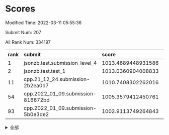 # Scores

Modified Time: 2022-03-11 05:55:36

Submit Num: 207

All Rank Num: 334197

| rank |               submit               |       score        |       sigma        | pk_num |
| :--- | :--------------------------------- | :----------------- | :----------------- | :----- |
| 1    | jsonzb.test.submission_level_4     | 1013.4689448931586 | 0.7751541816655826 | 6456   |
| 2    | jsonzb.test.test_1                 | 1013.0360904008833 | 0.8206474685344073 | 6451   |
| 11   | cpp.21_12_24.submission-2b2ea0d7   | 1010.7408302262016 | 0.8025339458226479 | 6455   |
| 54   | cpp.2022_01_09.submission-816672bd | 1005.3579412450761 | 0.7144168128995221 | 6459   |
| 93   | cpp.2022_01_09.submission-5b0e3de2 | 1002.9113749264843 | 0.6980632548747482 | 6460   |


<details>
<summary>全部</summary>

| rank |                 submit                 |       score        |       sigma        | pk_num |
| :--- | :------------------------------------- | :----------------- | :----------------- | :----- |
| 1    | jsonzb.test.submission_level_4         | 1013.4689448931586 | 0.7751541816655826 | 6456   |
| 2    | jsonzb.test.test_1                     | 1013.0360904008833 | 0.8206474685344073 | 6451   |
| 3    | gobigger.level_3.submission_level_3_23 | 1011.5955626368052 | 0.7687928655955527 | 6461   |
| 4    | gobigger.level_3.submission_level_3_11 | 1011.2937793268079 | 0.7683699615183022 | 6463   |
| 5    | gobigger.level_3.submission_level_3_43 | 1011.1628393964868 | 0.7553805779342629 | 6462   |
| 6    | gobigger.level_3.submission_level_3_49 | 1011.1578134309027 | 0.7427339580526284 | 6456   |
| 7    | gobigger.level_3.submission_level_3_45 | 1011.1547490294829 | 0.7756880684929266 | 6459   |
| 8    | gobigger.level_3.submission_level_3_30 | 1011.1164027723827 | 0.7449121983893455 | 6461   |
| 9    | gobigger.level_3.submission_level_3_44 | 1011.0646984392616 | 0.7688619497161061 | 6459   |
| 10   | gobigger.level_3.submission_level_3_14 | 1010.9043459985667 | 0.7609160851281731 | 6458   |
| 11   | cpp.21_12_24.submission-2b2ea0d7       | 1010.7408302262016 | 0.8025339458226479 | 6455   |
| 12   | gobigger.level_3.submission_level_3_13 | 1010.7374874141933 | 0.751891750720508  | 6459   |
| 13   | gobigger.level_3.submission_level_3_20 | 1010.6893074595774 | 0.7471919463901051 | 6459   |
| 14   | gobigger.level_3.submission_level_3_5  | 1010.5778410681437 | 0.7546309565842848 | 6455   |
| 15   | gobigger.level_3.submission_level_3_42 | 1010.5623427967104 | 0.7678119735613806 | 6455   |
| 16   | gobigger.level_3.submission_level_3_17 | 1010.5432994401972 | 0.7650727212826942 | 6456   |
| 17   | gobigger.level_3.submission_level_3_25 | 1010.5296639466959 | 0.7660321041378689 | 6455   |
| 18   | gobigger.level_3.submission_level_3_36 | 1010.4871600784513 | 0.7661434907456138 | 6458   |
| 19   | gobigger.level_3.submission_level_3_18 | 1010.4043433990771 | 0.7635558597979321 | 6458   |
| 20   | gobigger.level_3.submission_level_3_10 | 1010.3770800847725 | 0.7469245902441413 | 6460   |
| 21   | gobigger.level_3.submission_level_3_39 | 1010.2842956388074 | 0.7834633553215056 | 6459   |
| 22   | gobigger.level_3.submission_level_3_22 | 1010.198074833046  | 0.755117133308505  | 6455   |
| 23   | gobigger.level_3.submission_level_3_12 | 1010.1583716561123 | 0.7440579385821796 | 6451   |
| 24   | gobigger.level_3.submission_level_3_38 | 1010.0676838156406 | 0.7431337977886348 | 6468   |
| 25   | gobigger.level_3.submission_level_3_24 | 1010.0630090422317 | 0.7684647262730862 | 6455   |
| 26   | gobigger.level_3.submission_level_3_19 | 1010.0473067565598 | 0.763675824658952  | 6459   |
| 27   | gobigger.level_3.submission_level_3_28 | 1010.0303067701391 | 0.745420226169436  | 6458   |
| 28   | gobigger.level_3.submission_level_3_6  | 1010.0281649399568 | 0.7476444897743736 | 6457   |
| 29   | gobigger.level_3.submission_level_3_40 | 1010.0274271052692 | 0.7487928523556786 | 6458   |
| 30   | gobigger.level_3.submission_level_3_7  | 1009.9432897876752 | 0.7387217654822347 | 6457   |
| 31   | gobigger.level_3.submission_level_3_0  | 1009.9017881740964 | 0.7539264522160309 | 6460   |
| 32   | gobigger.level_3.submission_level_3_33 | 1009.8858501148337 | 0.7544339967948333 | 6459   |
| 33   | gobigger.level_3.submission_level_3_4  | 1009.8839646363842 | 0.7558770768573699 | 6455   |
| 34   | gobigger.level_3.submission_level_3_29 | 1009.83714526901   | 0.7413816342850302 | 6459   |
| 35   | gobigger.level_3.submission_level_3_41 | 1009.8366354174701 | 0.7555969490241708 | 6460   |
| 36   | gobigger.level_3.submission_level_3_32 | 1009.8020853450179 | 0.7438055837265269 | 6462   |
| 37   | gobigger.level_3.submission_level_3_48 | 1009.801988056827  | 0.7585236475114457 | 6456   |
| 38   | gobigger.level_3.submission_level_3_16 | 1009.7704118170601 | 0.7417019981210708 | 6459   |
| 39   | gobigger.level_3.submission_level_3_46 | 1009.7609877521929 | 0.749843938628844  | 6459   |
| 40   | gobigger.level_3.submission_level_3_35 | 1009.6463842979222 | 0.7454729574465626 | 6451   |
| 41   | gobigger.level_3.submission_level_3_27 | 1009.5182892457466 | 0.7700022652007931 | 6457   |
| 42   | gobigger.level_3.submission_level_3_2  | 1009.4960644039134 | 0.7487756011483853 | 6465   |
| 43   | gobigger.level_3.submission_level_3_9  | 1009.4820782992339 | 0.7389207822360494 | 6458   |
| 44   | gobigger.level_3.submission_level_3_8  | 1009.4539390883424 | 0.7525129002220623 | 6456   |
| 45   | gobigger.level_3.submission_level_3_34 | 1009.4256686355991 | 0.7707925959981383 | 6455   |
| 46   | gobigger.level_3.submission_level_3_1  | 1009.3791203228103 | 0.7563958887853317 | 6457   |
| 47   | gobigger.level_3.submission_level_3_21 | 1009.1852549544244 | 0.7573049999373753 | 6456   |
| 48   | gobigger.level_3.submission_level_3_47 | 1009.0234849617457 | 0.7311268268369409 | 6465   |
| 49   | gobigger.level_3.submission_level_3_37 | 1008.8259221102379 | 0.7506064543904601 | 6462   |
| 50   | gobigger.level_3.submission_level_3_3  | 1008.6403571346544 | 0.7434446886955083 | 6462   |
| 51   | gobigger.level_3.submission_level_3_31 | 1008.5083549548893 | 0.7571220583286787 | 6457   |
| 52   | gobigger.level_3.submission_level_3_15 | 1008.333989229477  | 0.7317902407041963 | 6462   |
| 53   | gobigger.level_3.submission_level_3_26 | 1008.0333492457321 | 0.7376839943712613 | 6457   |
| 54   | cpp.2022_01_09.submission-816672bd     | 1005.3579412450761 | 0.7144168128995221 | 6459   |
| 55   | gobigger.level_1.submission_level_1_34 | 1005.0539235169713 | 0.7144273825407621 | 6455   |
| 56   | gobigger.level_1.submission_level_1_29 | 1005.0524318260755 | 0.7190220693404505 | 6460   |
| 57   | gobigger.level_1.submission_level_1_21 | 1005.0164670344848 | 0.7108334935192158 | 6457   |
| 58   | gobigger.level_1.submission_level_1_15 | 1004.9248263006011 | 0.7414096173764758 | 6458   |
| 59   | gobigger.level_1.submission_level_1_26 | 1004.713925059462  | 0.7136829909028298 | 6455   |
| 60   | gobigger.level_1.submission_level_1_45 | 1004.6794652235145 | 0.7254045288444404 | 6452   |
| 61   | gobigger.level_1.submission_level_1_35 | 1004.5078266095877 | 0.7329792948222935 | 6461   |
| 62   | gobigger.level_1.submission_level_1_42 | 1004.4911319601564 | 0.7356661833369921 | 6458   |
| 63   | gobigger.level_1.submission_level_1_46 | 1004.4806334598708 | 0.7166895118057568 | 6460   |
| 64   | gobigger.level_1.submission_level_1_32 | 1004.3653543939289 | 0.725767781620739  | 6457   |
| 65   | gobigger.level_1.submission_level_1_17 | 1004.3142434685792 | 0.7322949719352161 | 6455   |
| 66   | gobigger.level_1.submission_level_1_2  | 1004.3106045197028 | 0.7154768402869781 | 6456   |
| 67   | gobigger.level_1.submission_level_1_7  | 1004.178400229502  | 0.7123598732375994 | 6460   |
| 68   | gobigger.level_1.submission_level_1_22 | 1004.0591889482972 | 0.7278761528274232 | 6455   |
| 69   | gobigger.level_1.submission_level_1_30 | 1004.0374988492489 | 0.7175722627926803 | 6459   |
| 70   | gobigger.level_1.submission_level_1_1  | 1003.9643827804352 | 0.7131006082881878 | 6464   |
| 71   | gobigger.level_1.submission_level_1_19 | 1003.8601374703338 | 0.7191539688296366 | 6460   |
| 72   | gobigger.level_1.submission_level_1_43 | 1003.8246040020123 | 0.7159419490182302 | 6455   |
| 73   | gobigger.level_1.submission_level_1_31 | 1003.7912813497428 | 0.7190229939603305 | 6462   |
| 74   | gobigger.level_1.submission_level_1_44 | 1003.7211382145599 | 0.72101935699515   | 6458   |
| 75   | gobigger.level_1.submission_level_1_9  | 1003.6904744483913 | 0.7114612591806156 | 6454   |
| 76   | gobigger.level_1.submission_level_1_11 | 1003.663202095591  | 0.714914272055784  | 6456   |
| 77   | gobigger.level_1.submission_level_1_10 | 1003.3820654230958 | 0.7125954329456201 | 6453   |
| 78   | gobigger.level_1.submission_level_1_3  | 1003.3717584404575 | 0.713648620679651  | 6459   |
| 79   | gobigger.level_1.submission_level_1_6  | 1003.2527521958584 | 0.7156045180919998 | 6457   |
| 80   | gobigger.level_1.submission_level_1_37 | 1003.2373805520471 | 0.7253341706457028 | 6455   |
| 81   | gobigger.level_1.submission_level_1_5  | 1003.1918781934792 | 0.7255948489982934 | 6458   |
| 82   | gobigger.level_1.submission_level_1_33 | 1003.1771501611531 | 0.7225641720377403 | 6452   |
| 83   | gobigger.level_1.submission_level_1_4  | 1003.1603782001174 | 0.7171506850454874 | 6463   |
| 84   | gobigger.level_1.submission_level_1_39 | 1003.1438542026542 | 0.7107597880452419 | 6458   |
| 85   | gobigger.level_1.submission_level_1_49 | 1003.0871917033185 | 0.7113529647683703 | 6460   |
| 86   | gobigger.level_1.submission_level_1_25 | 1003.0584076165111 | 0.7082778213543512 | 6459   |
| 87   | gobigger.level_1.submission_level_1_8  | 1003.0570333180846 | 0.720156479735458  | 6459   |
| 88   | gobigger.level_1.submission_level_1_23 | 1003.0474742217309 | 0.7127698183987244 | 6457   |
| 89   | gobigger.level_1.submission_level_1_28 | 1002.9676745392005 | 0.7197029303258871 | 6460   |
| 90   | gobigger.level_1.submission_level_1_27 | 1002.9533603647715 | 0.7249585506505936 | 6461   |
| 91   | gobigger.level_1.submission_level_1_18 | 1002.9441272448502 | 0.7165081077878581 | 6461   |
| 92   | gobigger.level_1.submission_level_1_41 | 1002.914226936587  | 0.7169023527014603 | 6453   |
| 93   | cpp.2022_01_09.submission-5b0e3de2     | 1002.9113749264843 | 0.6980632548747482 | 6460   |
| 94   | gobigger.level_1.submission_level_1_40 | 1002.7769055835009 | 0.7202502805434312 | 6457   |
| 95   | gobigger.level_1.submission_level_1_13 | 1002.7327656865868 | 0.7102401725886506 | 6452   |
| 96   | gobigger.level_1.submission_level_1_48 | 1002.6977754449438 | 0.7203578821542328 | 6460   |
| 97   | gobigger.level_1.submission_level_1_0  | 1002.6963743351923 | 0.7080403887322415 | 6457   |
| 98   | gobigger.level_1.submission_level_1_12 | 1002.6388715767504 | 0.7143031356711712 | 6459   |
| 99   | gobigger.level_1.submission_level_1_16 | 1002.5448402300872 | 0.7187811304954671 | 6458   |
| 100  | gobigger.level_1.submission_level_1_24 | 1002.5381291732895 | 0.7280199919647794 | 6459   |
| 101  | gobigger.level_1.submission_level_1_20 | 1002.4431874050703 | 0.7126629550790945 | 6458   |
| 102  | gobigger.level_1.submission_level_1_38 | 1002.42058290355   | 0.7281923391680857 | 6460   |
| 103  | gobigger.level_1.submission_level_1_14 | 1002.3607978851131 | 0.7115919213057713 | 6459   |
| 104  | gobigger.level_1.submission_level_1_47 | 1002.1579594160925 | 0.7178356049051228 | 6455   |
| 105  | gobigger.level_1.submission_level_1_36 | 1001.8127553014383 | 0.7133978614119856 | 6458   |
| 106  | gobigger.random.submission_random_29   | 997.7261733506789  | 0.7012830300522624 | 6460   |
| 107  | gobigger.random.submission_random_2    | 997.6138186691711  | 0.7122955530555422 | 6458   |
| 108  | gobigger.random.submission_random_49   | 997.3006917352284  | 0.7078931939341213 | 6453   |
| 109  | gobigger.random.submission_random_11   | 996.9529325370232  | 0.7117533007507791 | 6459   |
| 110  | gobigger.random.submission_random_30   | 996.7966629912564  | 0.7135697403987035 | 6461   |
| 111  | gobigger.random.submission_random_41   | 996.7544249774969  | 0.7134397739118976 | 6456   |
| 112  | gobigger.random.submission_random_19   | 996.7159956901156  | 0.7111831779916029 | 6461   |
| 113  | gobigger.random.submission_random_23   | 996.6826223662213  | 0.7259498149271241 | 6461   |
| 114  | gobigger.random.submission_random_26   | 996.68141208008    | 0.716208096469424  | 6458   |
| 115  | gobigger.random.submission_random_16   | 996.6721336618305  | 0.7193017979151948 | 6463   |
| 116  | gobigger.random.submission_random_34   | 996.5890244395056  | 0.7036152455628524 | 6456   |
| 117  | gobigger.random.submission_random_24   | 996.4632597486195  | 0.7143762881451453 | 6454   |
| 118  | gobigger.random.submission_random_12   | 996.3645111893076  | 0.7114298043386847 | 6458   |
| 119  | gobigger.random.submission_random_15   | 996.3037840306156  | 0.7054092444412204 | 6457   |
| 120  | gobigger.random.submission_random_35   | 996.2973501000238  | 0.7199581861887727 | 6461   |
| 121  | gobigger.random.submission_random_5    | 996.276377280796   | 0.7050916658426811 | 6457   |
| 122  | gobigger.random.submission_random_22   | 996.2169357492153  | 0.7165060795805126 | 6454   |
| 123  | gobigger.random.submission_random_31   | 996.0987615727539  | 0.7103552442299919 | 6458   |
| 124  | gobigger.random.submission_random_45   | 996.0925402860274  | 0.7128368571082002 | 6455   |
| 125  | gobigger.random.submission_random_33   | 996.0891120468672  | 0.7243071816099735 | 6466   |
| 126  | gobigger.random.submission_random_42   | 996.0612822599185  | 0.7173182423654868 | 6462   |
| 127  | gobigger.random.submission_random_25   | 996.0418098167863  | 0.7214709580099778 | 6459   |
| 128  | gobigger.random.submission_random_21   | 995.9701421901026  | 0.7312875740218163 | 6457   |
| 129  | gobigger.random.submission_random_46   | 995.9682979458303  | 0.7063112596976182 | 6458   |
| 130  | gobigger.random.submission_random_43   | 995.9543087980427  | 0.7060455740087657 | 6458   |
| 131  | gobigger.random.submission_random_20   | 995.9047540694136  | 0.7034207956924957 | 6457   |
| 132  | gobigger.random.submission_random_47   | 995.8838779379743  | 0.7181516200763443 | 6459   |
| 133  | gobigger.random.submission_random_40   | 995.8524585257064  | 0.7259424286830225 | 6457   |
| 134  | gobigger.random.submission_random_48   | 995.8109138567058  | 0.6999713059791767 | 6459   |
| 135  | gobigger.random.submission_random_28   | 995.8072294886379  | 0.7147077301875567 | 6458   |
| 136  | gobigger.random.submission_random_14   | 995.782604868239   | 0.7174924780372025 | 6459   |
| 137  | gobigger.random.submission_random_10   | 995.7591023572007  | 0.7108482274214251 | 6459   |
| 138  | gobigger.random.submission_random_38   | 995.6973499253241  | 0.7321471381511029 | 6461   |
| 139  | gobigger.random.submission_random_9    | 995.6701936058159  | 0.7156656177914388 | 6457   |
| 140  | gobigger.random.submission_random_0    | 995.6197341103385  | 0.7239266655848509 | 6460   |
| 141  | gobigger.random.submission_random_17   | 995.6064696927502  | 0.7154357137505125 | 6457   |
| 142  | gobigger.random.submission_random_27   | 995.5922625568171  | 0.7250847019595754 | 6453   |
| 143  | gobigger.random.submission_random_6    | 995.5355399638272  | 0.7166307277719277 | 6459   |
| 144  | gobigger.random.submission_random_3    | 995.5202899829673  | 0.7024155530331126 | 6458   |
| 145  | gobigger.random.submission_random_8    | 995.4275321599604  | 0.7005207418160769 | 6456   |
| 146  | gobigger.random.submission_random_4    | 995.4095085785083  | 0.7133475766315304 | 6462   |
| 147  | gobigger.random.submission_random_13   | 995.3863376005254  | 0.707248893781507  | 6454   |
| 148  | gobigger.random.submission_random_36   | 995.2024004969524  | 0.7274665340929342 | 6460   |
| 149  | gobigger.random.submission_random_44   | 995.1824744223367  | 0.7183883021270977 | 6460   |
| 150  | gobigger.random.submission_random_39   | 995.1628863477173  | 0.7222145779785786 | 6457   |
| 151  | gobigger.random.submission_random_37   | 995.1470398949202  | 0.7199407907938518 | 6453   |
| 152  | gobigger.random.submission_random_7    | 995.1010533794375  | 0.721856436003837  | 6458   |
| 153  | gobigger.random.submission_random_1    | 994.9060921030165  | 0.7207446649669498 | 6459   |
| 154  | gobigger.level_2.submission_level_2_48 | 994.6386483081702  | 0.7340279608344235 | 6459   |
| 155  | gobigger.random.submission_random_32   | 994.5915076850858  | 0.7127525180578068 | 6456   |
| 156  | gobigger.random.submission_random_18   | 994.5054852042132  | 0.7159129467509021 | 6456   |
| 157  | gobigger.level_2.submission_level_2_33 | 993.7922418088     | 0.7326636431308916 | 6463   |
| 158  | gobigger.level_2.submission_level_2_19 | 993.6031258651793  | 0.7400065038826835 | 6455   |
| 159  | gobigger.level_2.submission_level_2_20 | 993.2396537279799  | 0.7350923940630179 | 6454   |
| 160  | gobigger.level_2.submission_level_2_39 | 993.1701585207802  | 0.7372295132981476 | 6459   |
| 161  | gobigger.level_2.submission_level_2_34 | 993.0091400337914  | 0.7401329321034564 | 6465   |
| 162  | gobigger.level_2.submission_level_2_18 | 992.992640972779   | 0.7294442154406147 | 6458   |
| 163  | gobigger.level_2.submission_level_2_15 | 992.8993781955027  | 0.7519548024706417 | 6457   |
| 164  | gobigger.level_2.submission_level_2_45 | 992.6336593373438  | 0.7401029306904249 | 6460   |
| 165  | gobigger.level_2.submission_level_2_8  | 992.5990170338265  | 0.7280325701109912 | 6457   |
| 166  | gobigger.level_2.submission_level_2_17 | 992.5874447067545  | 0.7615367697927183 | 6460   |
| 167  | gobigger.level_2.submission_level_2_9  | 992.5160369923079  | 0.7336423815072376 | 6460   |
| 168  | gobigger.level_2.submission_level_2_31 | 992.48730163175    | 0.7433845083591903 | 6460   |
| 169  | gobigger.level_2.submission_level_2_38 | 992.4491472500282  | 0.7569270133201114 | 6455   |
| 170  | gobigger.level_2.submission_level_2_47 | 992.4400732274152  | 0.7269337873154098 | 6459   |
| 171  | gobigger.level_2.submission_level_2_36 | 992.4321092674974  | 0.7588784832842042 | 6461   |
| 172  | gobigger.level_2.submission_level_2_5  | 992.3964705015701  | 0.7580321843131161 | 6454   |
| 173  | gobigger.level_2.submission_level_2_28 | 992.3771738417322  | 0.7503557927494973 | 6456   |
| 174  | gobigger.level_2.submission_level_2_49 | 992.3533657383507  | 0.764366219988988  | 6459   |
| 175  | gobigger.level_2.submission_level_2_4  | 992.3084930401513  | 0.7515640522191575 | 6460   |
| 176  | gobigger.level_2.submission_level_2_21 | 992.2785043701756  | 0.7551184610024985 | 6457   |
| 177  | gobigger.level_2.submission_level_2_6  | 992.2710677746412  | 0.7523630043182549 | 6461   |
| 178  | gobigger.level_2.submission_level_2_11 | 992.1671322264314  | 0.7438595993849599 | 6459   |
| 179  | gobigger.level_2.submission_level_2_30 | 992.1585173518905  | 0.7589521887853529 | 6455   |
| 180  | gobigger.level_2.submission_level_2_2  | 992.1164730985995  | 0.7398517965876145 | 6461   |
| 181  | gobigger.level_2.submission_level_2_23 | 992.0521867318568  | 0.761111706950825  | 6451   |
| 182  | gobigger.level_2.submission_level_2_25 | 992.0437215488262  | 0.7442535641219838 | 6458   |
| 183  | gobigger.level_2.submission_level_2_12 | 991.8230005916228  | 0.7404008483969675 | 6454   |
| 184  | gobigger.level_2.submission_level_2_27 | 991.7132978090201  | 0.7483012274976547 | 6457   |
| 185  | gobigger.level_2.submission_level_2_35 | 991.6341275188272  | 0.7555753902880369 | 6460   |
| 186  | gobigger.level_2.submission_level_2_14 | 991.5528650688273  | 0.7489140981777052 | 6461   |
| 187  | gobigger.level_2.submission_level_2_42 | 991.5323729380533  | 0.7494015480916575 | 6459   |
| 188  | gobigger.level_2.submission_level_2_41 | 991.3952677342158  | 0.7406194924032128 | 6457   |
| 189  | gobigger.level_2.submission_level_2_43 | 991.3443108481392  | 0.752796748650091  | 6456   |
| 190  | gobigger.level_2.submission_level_2_16 | 991.2543350177813  | 0.7515778990404752 | 6452   |
| 191  | gobigger.level_2.submission_level_2_29 | 991.201611673035   | 0.7663362515404126 | 6455   |
| 192  | gobigger.level_2.submission_level_2_3  | 991.2005293506567  | 0.7557705562749236 | 6455   |
| 193  | gobigger.level_2.submission_level_2_7  | 991.1596878076913  | 0.7637111657631253 | 6457   |
| 194  | gobigger.level_2.submission_level_2_1  | 991.1564032853448  | 0.7550972929021561 | 6450   |
| 195  | gobigger.level_2.submission_level_2_10 | 991.150153205716   | 0.7466450690853277 | 6457   |
| 196  | gobigger.level_2.submission_level_2_22 | 991.1373422312029  | 0.7557283680323963 | 6459   |
| 197  | gobigger.level_2.submission_level_2_44 | 991.0455881532328  | 0.7568336449477309 | 6457   |
| 198  | gobigger.level_2.submission_level_2_46 | 990.7224667467873  | 0.7429245838074783 | 6457   |
| 199  | gobigger.level_2.submission_level_2_37 | 990.6867927314973  | 0.7698196730688248 | 6459   |
| 200  | gobigger.level_2.submission_level_2_26 | 990.6173672215604  | 0.7601678272283718 | 6454   |
| 201  | gobigger.level_2.submission_level_2_40 | 990.5806787908523  | 0.7627959695120261 | 6458   |
| 202  | gobigger.level_2.submission_level_2_32 | 990.5788819982017  | 0.7655318333561227 | 6462   |
| 203  | gobigger.level_2.submission_level_2_13 | 990.5074099226679  | 0.7587256317915299 | 6460   |
| 204  | gobigger.level_2.submission_level_2_0  | 990.20502452292    | 0.7782906624543997 | 6455   |
| 205  | gobigger.level_2.submission_level_2_24 | 990.0238952389082  | 0.7511235791314074 | 6458   |
| 206  | gobigger.none.submission_none_1        | 977.4784655817156  | 1.3323977003347325 | 6458   |
| 207  | gobigger.none.submission_none_0        | 976.7084095866929  | 1.3434760405583002 | 6462   |

</details>